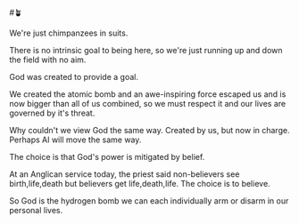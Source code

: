 #🪴

We're just chimpanzees in suits.

There is no intrinsic goal to being here, so we're just running up and down the field with no aim.

God was created to provide a goal.

We created the atomic bomb and an awe-inspiring force escaped us and is now bigger than all of us combined, so we must respect it and our lives are governed by it's threat.

Why couldn't we view God the same way. Created by us, but now in charge. Perhaps AI will move the same way.

The choice is that God's power is mitigated by belief.

At an Anglican service today, the priest said non-believers see birth,life,death but believers get life,death,life. The choice is to believe.

So God is the hydrogen bomb we can each individually arm or disarm in our personal lives.

